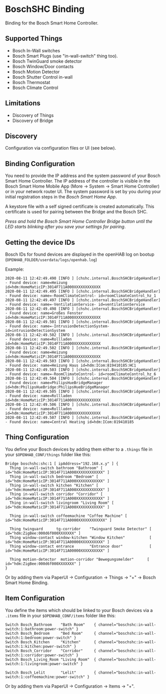 # BoschSHC Binding

Binding for the Bosch Smart Home Controller.

## Supported Things

 - Bosch In-Wall switches
 - Bosch Smart Plugs (use "in-wall-switch" thing too).
 - Bosch TwinGuard smoke detector
 - Bosch Window/Door contacts
 - Bosch Motion Detector
 - Bosch Shutter Control in-wall
 - Bosch Thermostat
 - Bosch Climate Control

## Limitations

 - Discovery of Things
 - Discovery of Bridge

## Discovery

Configuration via configuration files or UI (see below).

## Binding Configuration

You need to provide the IP address and the system password of your Bosch Smart Home Controller. 
The IP address of the controller is visible in the Bosch Smart Home Mobile App (More -> System -> Smart Home Controller) or in your network router UI. 
The system password is set by you during your initial registration steps in the _Bosch Smart Home App_. 

A keystore file with a self signed certificate is created automatically. 
This certificate is used for pairing between the Bridge and the Bosch SHC. 

*Press and hold the Bosch Smart Home Controller Bridge button until the LED starts blinking after you save your settings for pairing*.
        
## Getting the device IDs

Bosch IDs for found devices are displayed in the openHAB log on bootup (`OPENHAB_FOLDER/userdata/logs/openhab.log`)

Example:

```
2020-08-11 12:42:49.490 [INFO ] [chshc.internal.BoschSHCBridgeHandler] - Found device: name=Heizung id=hdm:HomeMaticIP:3014F711A000XXXXXXXXXXXX
2020-08-11 12:42:49.495 [INFO ] [chshc.internal.BoschSHCBridgeHandler] - Found device: name=-RoomClimateControl- id=roomClimateControl_hz_1
2020-08-11 12:42:49.497 [INFO ] [chshc.internal.BoschSHCBridgeHandler] - Found device: name=-VentilationService- id=ventilationService
2020-08-11 12:42:49.498 [INFO ] [chshc.internal.BoschSHCBridgeHandler] - Found device: name=Großes Fenster id=hdm:HomeMaticIP:3014F711A000XXXXXXXXXXXX
2020-08-11 12:42:49.501 [INFO ] [chshc.internal.BoschSHCBridgeHandler] - Found device: name=-IntrusionDetectionSystem- id=intrusionDetectionSystem
2020-08-11 12:42:49.502 [INFO ] [chshc.internal.BoschSHCBridgeHandler] - Found device: name=Rollladen id=hdm:HomeMaticIP:3014F711A000XXXXXXXXXXXX
2020-08-11 12:42:49.502 [INFO ] [chshc.internal.BoschSHCBridgeHandler] - Found device: name=Heizung id=hdm:HomeMaticIP:3014F711A000XXXXXXXXXXXX
2020-08-11 12:42:49.503 [INFO ] [chshc.internal.BoschSHCBridgeHandler] - Found device: name=Heizung Haus id=hdm:ICom:819410185:HC1
2020-08-11 12:42:49.503 [INFO ] [chshc.internal.BoschSHCBridgeHandler] - Found device: name=-RoomClimateControl- id=roomClimateControl_hz_6
2020-08-11 12:42:49.504 [INFO ] [chshc.internal.BoschSHCBridgeHandler] - Found device: name=PhilipsHueBridgeManager id=hdm:PhilipsHueBridge:PhilipsHueBridgeManager
2020-08-11 12:42:49.505 [INFO ] [chshc.internal.BoschSHCBridgeHandler] - Found device: name=Rollladen id=hdm:HomeMaticIP:3014F711A000XXXXXXXXXXXX
2020-08-11 12:42:49.506 [INFO ] [chshc.internal.BoschSHCBridgeHandler] - Found device: name=Rollladen id=hdm:HomeMaticIP:3014F711A000XXXXXXXXXXXX
2020-08-11 12:42:49.507 [INFO ] [chshc.internal.BoschSHCBridgeHandler] - Found device: name=Central Heating id=hdm:ICom:819410185
```

## Thing Configuration

You define your Bosch devices by adding them either to a `.things` file in your `$OPENHAB_CONF/things` folder like this:

```
Bridge boschshc:shc:1 [ ipAddress="192.168.x.y" ] {
  Thing in-wall-switch bathroom "Bathroom" [ id="hdm:HomeMaticIP:3014F711A000XXXXXXXXXXXX" ]
  Thing in-wall-switch bedroom "Bedroom" [ id="hdm:HomeMaticIP:3014F711A000XXXXXXXXXXXX" ]
  Thing in-wall-switch kitchen "Kitchen" [ id="hdm:HomeMaticIP:3014F711A000XXXXXXXXXXXX" ]
  Thing in-wall-switch corridor "Corridor" [ id="hdm:HomeMaticIP:3014F711A000XXXXXXXXXXXX" ]
  Thing in-wall-switch livingroom "Living Room" [ id="hdm:HomeMaticIP:3014F711A000XXXXXXXXXXXX" ]

  Thing in-wall-switch coffeemachine "Coffee Machine" [ id="hdm:HomeMaticIP:3014F711A0000XXXXXXXXXXXX" ]

  Thing twinguard      tg-corridor    "Twinguard Smoke Detector" [ id="hdm:ZigBee:000d6f000XXXXXXX" ]
  Thing window-contact window-kitchen "Window Kitchen"           [ id="hdm:HomeMaticIP:3014F711A00000XXXXXXXXXX" ]
  Thing window-contact entrance       "Entrance door"            [ id="hdm:HomeMaticIP:3014F711A00000XXXXXXXXXX" ]

  Thing motion-detector  motion-corridor "Bewegungsmelder"      [ id="hdm:ZigBee:000d6f000XXXXXXX" ]
}
```

Or by adding them via PaperUI -> Configuration -> Things -> "+" -> Bosch Smart Home Binding.

## Item Configuration

You define the items which should be linked to your Bosch devices via a `.items` file in your `$OPENHAB_CONF/items` folder like this:

```
Switch Bosch_Bathroom    "Bath Room"    { channel="boschshc:in-wall-switch:1:bathroom:power-switch" }
Switch Bosch_Bedroom     "Bed Room"     { channel="boschshc:in-wall-switch:1:bedroom:power-switch" }
Switch Bosch_Kitchen     "Kitchen"      { channel="boschshc:in-wall-switch:1:kitchen:power-switch" }
Switch Bosch_Corridor    "Corridor"     { channel="boschshc:in-wall-switch:1:corridor:power-switch" }
Switch Bosch_Living_Room "Living Room"  { channel="boschshc:in-wall-switch:1:livingroom:power-switch" }

Switch Bosch_Lelit       "Lelit"        { channel="boschshc:in-wall-switch:1:coffeemachine:power-switch" }
```

Or by adding them via PaperUI -> Configuration -> Items -> "+".
